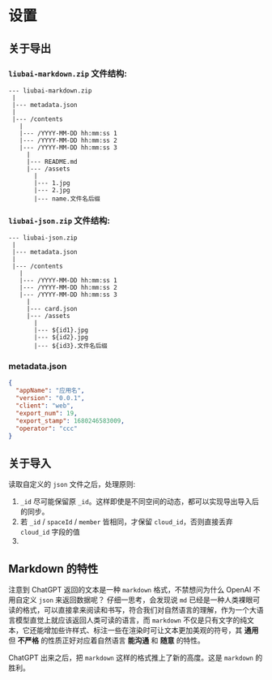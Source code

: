 # 设置

## 关于导出

### `liubai-markdown.zip` 文件结构:

```
--- liubai-markdown.zip
 |
 |--- metadata.json
 |
 |--- /contents
   |
   |--- /YYYY-MM-DD hh:mm:ss 1
   |--- /YYYY-MM-DD hh:mm:ss 2
   |--- /YYYY-MM-DD hh:mm:ss 3
     |
     |--- README.md
     |--- /assets
       |
       |--- 1.jpg
       |--- 2.jpg
       |--- name.文件名后缀
```

### `liubai-json.zip` 文件结构:

```
--- liubai-json.zip
 |
 |--- metadata.json
 |
 |--- /contents
   |
   |--- /YYYY-MM-DD hh:mm:ss 1
   |--- /YYYY-MM-DD hh:mm:ss 2
   |--- /YYYY-MM-DD hh:mm:ss 3
     |
     |--- card.json
     |--- /assets
       |
       |--- ${id1}.jpg
       |--- ${id2}.jpg
       |--- ${id3}.文件名后缀
```

### metadata.json

```json
{
  "appName": "应用名",
  "version": "0.0.1",
  "client": "web",
  "export_num": 19,
  "export_stamp": 1680246583009,
  "operator": "ccc"
}
```

## 关于导入

读取自定义的 `json` 文件之后，处理原则:

1. `_id` 尽可能保留原 `_id`。这样即使是不同空间的动态，都可以实现导出导入后的同步。
2. 若 `_id` / `spaceId` / `member` 皆相同，才保留 `cloud_id`，否则直接丢弃 `cloud_id` 字段的值
3. 


## Markdown 的特性

注意到 ChatGPT 返回的文本是一种 `markdown` 格式，不禁想问为什么 OpenAI 不用自定义 `json` 来返回数据呢？
仔细一思考，会发现说 `md` 已经是一种人类裸眼可读的格式，可以直接拿来阅读和书写，符合我们对自然语言的理解，作为一个大语言模型直觉上就应该返回人类可读的语言，而 `markdown` 不仅是只有文字的纯文本，它还能增加些许样式、标注一些在渲染时可让文本更加美观的符号，其 **通用** 但 **不严格** 的性质正好对应着自然语言 **能沟通** 和 **随意** 的特性。

ChatGPT 出来之后，把 `markdown` 这样的格式推上了新的高度。这是 `markdown` 的胜利。
